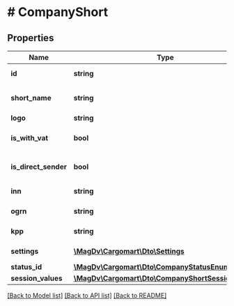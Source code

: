 # # CompanyShort

## Properties

Name | Type | Description | Notes
------------ | ------------- | ------------- | -------------
**id** | **string** | Идентификатор (хэш) клиента |
**short_name** | **string** | Краткое название организации | [optional]
**logo** | **string** | Url логотипа | [optional]
**is_with_vat** | **bool** | Наличие НДС | [optional] [default to false]
**is_direct_sender** | **bool** | Являтся прямым отправителем | [optional] [default to false]
**inn** | **string** | ИНН организации | [optional]
**ogrn** | **string** | ОГРН организации | [optional]
**kpp** | **string** | КПП организации | [optional]
**settings** | [**\MagDv\Cargomart\Dto\Settings**](Settings.md) | Настройки компании | [optional]
**status_id** | [**\MagDv\Cargomart\Dto\CompanyStatusEnum**](CompanyStatusEnum.md) |  | [optional]
**session_values** | [**\MagDv\Cargomart\Dto\CompanyShortSessionValues**](CompanyShortSessionValues.md) |  | [optional]

[[Back to Model list]](../../README.md#models) [[Back to API list]](../../README.md#endpoints) [[Back to README]](../../README.md)
